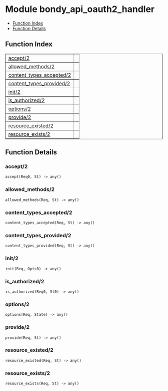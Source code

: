 

# Module bondy_api_oauth2_handler #
* [Function Index](#index)
* [Function Details](#functions)

<a name="index"></a>

## Function Index ##


<table width="100%" border="1" cellspacing="0" cellpadding="2" summary="function index"><tr><td valign="top"><a href="#accept-2">accept/2</a></td><td></td></tr><tr><td valign="top"><a href="#allowed_methods-2">allowed_methods/2</a></td><td></td></tr><tr><td valign="top"><a href="#content_types_accepted-2">content_types_accepted/2</a></td><td></td></tr><tr><td valign="top"><a href="#content_types_provided-2">content_types_provided/2</a></td><td></td></tr><tr><td valign="top"><a href="#init-2">init/2</a></td><td></td></tr><tr><td valign="top"><a href="#is_authorized-2">is_authorized/2</a></td><td></td></tr><tr><td valign="top"><a href="#options-2">options/2</a></td><td></td></tr><tr><td valign="top"><a href="#provide-2">provide/2</a></td><td></td></tr><tr><td valign="top"><a href="#resource_existed-2">resource_existed/2</a></td><td></td></tr><tr><td valign="top"><a href="#resource_exists-2">resource_exists/2</a></td><td></td></tr></table>


<a name="functions"></a>

## Function Details ##

<a name="accept-2"></a>

### accept/2 ###

`accept(Req0, St) -> any()`

<a name="allowed_methods-2"></a>

### allowed_methods/2 ###

`allowed_methods(Req, St) -> any()`

<a name="content_types_accepted-2"></a>

### content_types_accepted/2 ###

`content_types_accepted(Req, St) -> any()`

<a name="content_types_provided-2"></a>

### content_types_provided/2 ###

`content_types_provided(Req, St) -> any()`

<a name="init-2"></a>

### init/2 ###

`init(Req, Opts0) -> any()`

<a name="is_authorized-2"></a>

### is_authorized/2 ###

`is_authorized(Req0, St0) -> any()`

<a name="options-2"></a>

### options/2 ###

`options(Req, State) -> any()`

<a name="provide-2"></a>

### provide/2 ###

`provide(Req, St) -> any()`

<a name="resource_existed-2"></a>

### resource_existed/2 ###

`resource_existed(Req, St) -> any()`

<a name="resource_exists-2"></a>

### resource_exists/2 ###

`resource_exists(Req, St) -> any()`

